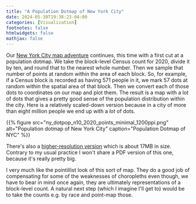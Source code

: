 ```yaml
---
title: "A Population Dotmap of New York City"
date: 2024-05-30T19:38:23-04:00
categories: [Visualization]
footnotes: false
htmlwidgets: false
mathjax: false
---
```


Our [New York City map adventure](https://kieranhealy.org/blog/archives/2024/05/29/race-and-ethnicity-in-new-york-city/) continues, this time with a first cut at a population dotmap. We take the block-level Census count for 2020, divide it by ten, and round that to the nearest whole number. Then we sample that number of points at random within the area of each block. So, for example, if a Census block is recorded as having 571 people in it, we mark 57 dots at random within the spatial area of that block. Then we convert each of those dots to coordinates on our map and plot them. The result is a map with a lot of dots that gives a pretty good sense of the population distribution within the city. Here is a relatively scaled-down version because in a city of more than eight million people we end up with a _lot_ of dots.


{{% figure src="ny_dotpop_n10_2020_points_minimal_1200ppi.png" alt="Population dotmap of New York City" caption="Population Dotmap of NYC" %}}


There's also a [higher-resolution version](ny_dotpop_n10_2020_points_minimal_2400ppi.png) which is about 17MB in size. Contrary to my usual practice I won't share a PDF version of this one, because it's really pretty big.

I very much like the pointillist look of this sort of map. They do a good job of compensating for some of the weaknesses of choropleths even though, we have to bear in mind once again, they are ultimately representations of a block-level count. A natural next step (which I imagine I'll get to) would be to take the counts e.g. by race and point-map those. 
